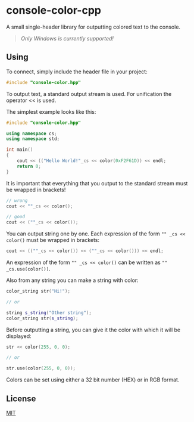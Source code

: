 # console-color-cpp

A small single-header library for outputting colored text to the console. 

> *Only Windows is currently supported!*


## Using

To connect, simply include the header file in your project:

```cpp
#include "console-color.hpp"
```

To output text, a standard output stream is used. For unification the operator << is used.

The simplest example looks like this:

```cpp
#include "console-color.hpp"

using namespace cs;
using namespace std;

int main()
{
    cout << (("Hello World!"_cs << color(0xF2F61D)) << endl;
    return 0;
}
```

It is important that everything that you output to the standard stream must be wrapped in brackets!

```cpp
// wrong
cout << ""_cs << color();

// good
cout << (""_cs << color());
```

You can output string one by one. Each expression of the form `"" _cs << color()` must be wrapped in brackets:

```cpp 
cout << ((""_cs << color()) << (""_cs << color())) << endl;
```

An expression of the form `"" _cs << color()` can be written as `"" _cs.use(color())`.

Also from any string you can make a string with color:

```cpp
color_string str("Hi!");

// or

string s_string("Other string");
color_string str(s_string);
```

Before outputting a string, you can give it the color with which it will be displayed:

```cpp
str << color(255, 0, 0);

// or

str.use(color(255, 0, 0));
```

Colors can be set using either a 32 bit number (HEX) or in RGB format.

## License

[MIT](https://mit-license.org/)